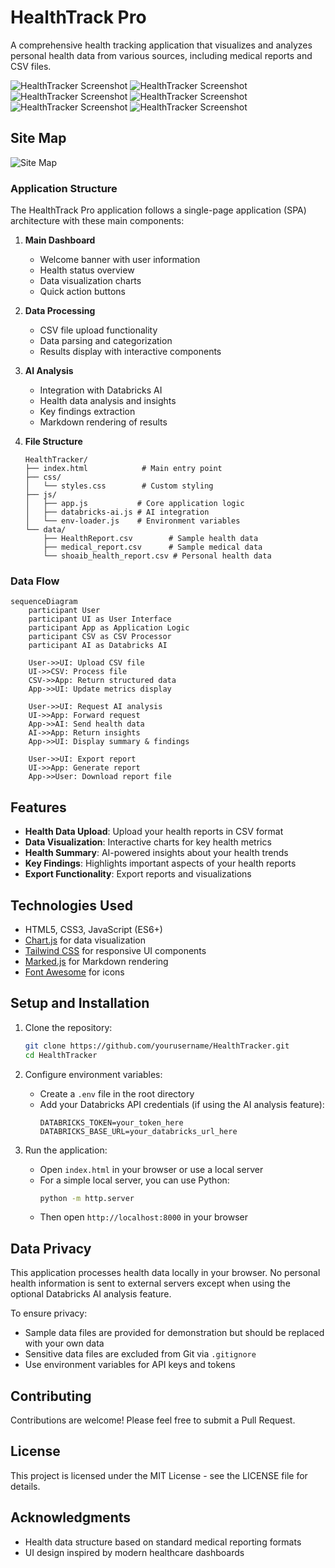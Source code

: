 # HealthTrack Pro

A comprehensive health tracking application that visualizes and analyzes personal health data from various sources, including medical reports and CSV files.

![HealthTracker Screenshot](assets/Screenshot1.png)
![HealthTracker Screenshot](assets/Screenshot2.png)
![HealthTracker Screenshot](assets/Screenshot3.png)
![HealthTracker Screenshot](assets/Screenshot4.png)
![HealthTracker Screenshot](assets/Screenshot5.png)
![HealthTracker Screenshot](assets/Screenshot6.png)

## Site Map

![Site Map](assets/Site%20Map.jpeg)

### Application Structure

The HealthTrack Pro application follows a single-page application (SPA) architecture with these main components:

1. **Main Dashboard**
   - Welcome banner with user information
   - Health status overview
   - Data visualization charts
   - Quick action buttons

2. **Data Processing**
   - CSV file upload functionality
   - Data parsing and categorization
   - Results display with interactive components

3. **AI Analysis**
   - Integration with Databricks AI
   - Health data analysis and insights
   - Key findings extraction
   - Markdown rendering of results

4. **File Structure**
   ```
   HealthTracker/
   ├── index.html            # Main entry point
   ├── css/
   │   └── styles.css        # Custom styling
   ├── js/
   │   ├── app.js           # Core application logic
   │   ├── databricks-ai.js # AI integration
   │   └── env-loader.js    # Environment variables
   └── data/
       ├── HealthReport.csv        # Sample health data
       ├── medical_report.csv      # Sample medical data
       └── shoaib_health_report.csv # Personal health data
   ```

### Data Flow

```mermaid
sequenceDiagram
    participant User
    participant UI as User Interface
    participant App as Application Logic
    participant CSV as CSV Processor
    participant AI as Databricks AI
    
    User->>UI: Upload CSV file
    UI->>CSV: Process file
    CSV->>App: Return structured data
    App->>UI: Update metrics display
    
    User->>UI: Request AI analysis
    UI->>App: Forward request
    App->>AI: Send health data
    AI->>App: Return insights
    App->>UI: Display summary & findings
    
    User->>UI: Export report
    UI->>App: Generate report
    App->>User: Download report file
```

## Features

- **Health Data Upload**: Upload your health reports in CSV format
- **Data Visualization**: Interactive charts for key health metrics 
- **Health Summary**: AI-powered insights about your health trends
- **Key Findings**: Highlights important aspects of your health reports
- **Export Functionality**: Export reports and visualizations

## Technologies Used

- HTML5, CSS3, JavaScript (ES6+)
- [Chart.js](https://www.chartjs.org/) for data visualization
- [Tailwind CSS](https://tailwindcss.com/) for responsive UI components
- [Marked.js](https://marked.js.org/) for Markdown rendering
- [Font Awesome](https://fontawesome.com/) for icons

## Setup and Installation

1. Clone the repository:
   ```bash
   git clone https://github.com/yourusername/HealthTracker.git
   cd HealthTracker
   ```

2. Configure environment variables:
   - Create a `.env` file in the root directory
   - Add your Databricks API credentials (if using the AI analysis feature):
     ```
     DATABRICKS_TOKEN=your_token_here
     DATABRICKS_BASE_URL=your_databricks_url_here
     ```

3. Run the application:
   - Open `index.html` in your browser or use a local server
   - For a simple local server, you can use Python:
     ```bash
     python -m http.server
     ```
   - Then open `http://localhost:8000` in your browser

## Data Privacy

This application processes health data locally in your browser. No personal health information is sent to external servers except when using the optional Databricks AI analysis feature. 

To ensure privacy:
- Sample data files are provided for demonstration but should be replaced with your own data
- Sensitive data files are excluded from Git via `.gitignore`
- Use environment variables for API keys and tokens

## Contributing

Contributions are welcome! Please feel free to submit a Pull Request.

## License

This project is licensed under the MIT License - see the LICENSE file for details.

## Acknowledgments

- Health data structure based on standard medical reporting formats
- UI design inspired by modern healthcare dashboards
